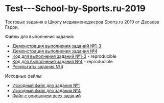 # Test---School-by-Sports.ru-2019
Тестовые задания в Школу медиаменеджеров Sports.ru 2019 от Дасаева Гарри.

Файлы для выполнения заданий:
* [Демонстрация выполнения заданий №1-3](https://nbviewer.jupyter.org/github/dasgr/Test---School-by-Sports.ru-2019/blob/master/%D0%A2%D0%B5%D1%81%D1%82%D0%BE%D0%B2%D1%8B%D0%B5%20%D0%B7%D0%B0%D0%B4%D0%B0%D0%BD%D0%B8%D1%8F%20%E2%84%961-3%20-%20%D0%A8%D0%BA%D0%BE%D0%BB%D0%B0%20%D0%BC%D0%B5%D0%B4%D0%B8%D0%B0%D0%BC%D0%B5%D0%BD%D0%B5%D0%B4%D0%B6%D0%B5%D1%80%D0%BE%D0%B2%20Sports.ru.ipynb)
* [Демонстрация выполнения задания №4](https://nbviewer.jupyter.org/github/dasgr/Test---School-by-Sports.ru-2019/blob/master/%D0%A2%D0%B5%D1%81%D1%82%D0%BE%D0%B2%D0%BE%D0%B5%20%D0%B7%D0%B0%D0%B4%D0%B0%D0%BD%D0%B8%D0%B5%20%E2%84%964%20-%20%D0%A8%D0%BA%D0%BE%D0%BB%D0%B0%20%D0%BC%D0%B5%D0%B4%D0%B8%D0%B0%D0%BC%D0%B5%D0%BD%D0%B5%D0%B4%D0%B6%D0%B5%D1%80%D0%BE%D0%B2%20Sports.ru.ipynb)
* [Код для выполнения заданий №1-3](https://github.com/dasgr/Test---School-by-Sports.ru-2019/blob/master/%D0%A2%D0%B5%D1%81%D1%82%D0%BE%D0%B2%D0%BE%D0%B5%20%D0%B7%D0%B0%D0%B4%D0%B0%D0%BD%D0%B8%D0%B5%20%E2%84%964%20-%20%D0%A8%D0%BA%D0%BE%D0%BB%D0%B0%20%D0%BC%D0%B5%D0%B4%D0%B8%D0%B0%D0%BC%D0%B5%D0%BD%D0%B5%D0%B4%D0%B6%D0%B5%D1%80%D0%BE%D0%B2%20Sports.ru.ipynb) - reproducible
* [Код для выполнения задания №4](https://github.com/dasgr/Test---School-by-Sports.ru-2019/blob/master/%D0%A2%D0%B5%D1%81%D1%82%D0%BE%D0%B2%D1%8B%D0%B5%20%D0%B7%D0%B0%D0%B4%D0%B0%D0%BD%D0%B8%D1%8F%20%E2%84%961-3%20-%20%D0%A8%D0%BA%D0%BE%D0%BB%D0%B0%20%D0%BC%D0%B5%D0%B4%D0%B8%D0%B0%D0%BC%D0%B5%D0%BD%D0%B5%D0%B4%D0%B6%D0%B5%D1%80%D0%BE%D0%B2%20Sports.ru.ipynb) - reproducible
* [Результаты задания №4](https://github.com/dasgr/Test---School-by-Sports.ru-2019/blob/master/app_revenues.xlsx)

Исходные файлы:
* [Исходный файл для задания №1](https://github.com/dasgr/Test---School-by-Sports.ru-2019/blob/master/test%201.pdf)
* [Исходный файл для задания №4](https://github.com/dasgr/Test---School-by-Sports.ru-2019/blob/master/test%202.xlsx)
* [Файл с описанием всех заданий](https://github.com/dasgr/Test---School-by-Sports.ru-2019/blob/master/%D0%A2%D0%B5%D1%81%D1%82%D0%BE%D0%B2%D0%BE%D0%B5%20%D0%B7%D0%B0%D0%B4%D0%B0%D0%BD%D0%B8%D0%B5%20_%20%D0%A8%D0%BA%D0%BE%D0%BB%D0%B0%20%D0%BC%D0%B5%D0%B4%D0%B8%D0%B0%D0%BC%D0%B5%D0%BD%D0%B5%D0%B4%D0%B6%D0%B5%D1%80%D0%BE%D0%B2%20Sports.ru.pdf)
